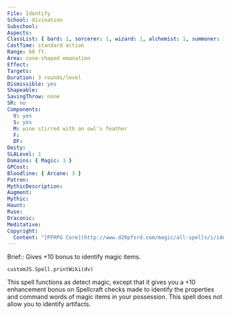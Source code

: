 ```yaml
---
File: Identify
School: divination
Subschool: 
Aspects: 
ClassList: { bard: 1, sorcerer: 1, wizard: 1, alchemist: 1, summoner: 1, unchained summoner: 1, witch: 1, alchemist: 1, occultist: 1, psychic: 1, spiritualist: 1, medium: 1 }
CastTime: standard action
Range: 60 ft.
Area: cone-shaped emanation
Effect: 
Targets: 
Duration: 3 rounds/level
Dismissible: yes
Shapeable: 
SavingThrow: none
SR: no
Components:
  V: yes
  S: yes
  M: wine stirred with an owl's feather
  F: 
  DF: 
Deity: 
SLALevel: 1
Domains: { Magic: 1 }
GPCost: 
Bloodline: { Arcane: 3 }
Patron: 
MythicDescription: 
Augment: 
Mythic: 
Haunt: 
Ruse: 
Draconic: 
Meditative: 
Copyright:
  Content: "[PFRPG Core](http://www.d20pfsrd.com/magic/all-spells/i/identify)"
---
```

Brief:: Gives +10 bonus to identify magic items.

```dataviewjs
customJS.Spell.printWiki(dv)
```

This spell functions as detect magic, except that it gives you a +10 enhancement bonus on Spellcraft checks made to identify the properties and command words of magic items in your possession. This spell does not allow you to identify artifacts.
